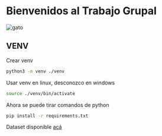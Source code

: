 # Bienvenidos al Trabajo Grupal

![gato](https://cataas.com/cat)

## VENV
Crear venv
```bash
python3 -m venv ./venv
```

Usar venv en linux, desconozco en windows
```bash
source ./venv/bin/activate
```

Ahora se puede tirar comandos de python

```bash
pip install -r requirements.txt
```

Dataset disponible [acá](https://archive.ics.uci.edu/dataset/242/energy+efficiency)
